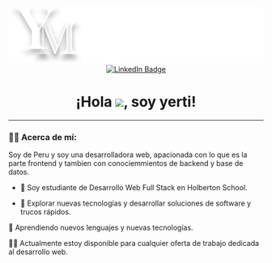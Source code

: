 <div id="header" align="center">
  <img src="./images/logo_white.svg" width="622"/>
  
  <div id="badges">
    <a href="https://www.linkedin.com/in/yerti/">
      <img src="https://img.shields.io/badge/LinkedIn-blue?style=for-the-badge&logo=linkedin&logoColor=white" alt="LinkedIn Badge"/>
    </a>
  </div>
  <h1>
    ¡Hola <img src="https://media.giphy.com/media/hvRJCLFzcasrR4ia7z/giphy.gif" width="30px"/>, soy yerti!
  </h1>
</div>

---

### :man_technologist: Acerca de mí:

Soy de Peru y soy una desarrolladora web, apacionada con lo que es la parte frontend y tambien con conociemmientos de backend y base de datos.

- :memo: Soy estudiante de Desarrollo Web Full Stack en Holberton School.

- :monocle_face: Explorar nuevas tecnologías y desarrollar soluciones de software y trucos rápidos.

:seedling: Aprendiendo nuevos lenguajes y nuevas tecnologías.

:technologist: Actualmente estoy disponible para cualquier oferta de trabajo dedicada al desarrollo web.
